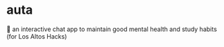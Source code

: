 # auta
💬 an interactive chat app to maintain good mental health and study habits (for Los Altos Hacks)
